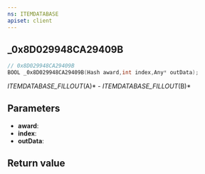 ```yaml
---
ns: ITEMDATABASE
apiset: client
---
```

## _0x8D029948CA29409B

```c
// 0x8D029948CA29409B
BOOL _0x8D029948CA29409B(Hash award,int index,Any* outData);
```

_ITEMDATABASE_FILLOUT_(A)* - _ITEMDATABASE_FILLOUT_(B)*

## Parameters
* **award**:
* **index**:
* **outData**:

## Return value

